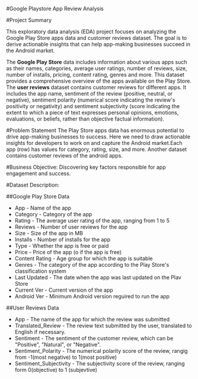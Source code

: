 #Google Playstore App Review Analysis

#Project Summary

This exploratory data analysis (EDA) project focuses on analyzing the Google Play Store apps data and customer reviews dataset. The goal is to derive actionable insights that can help app-making businesses succeed in the Android market.

The **Google Play Store** data includes information about various apps such as their names, categories, average user ratings, number of reviews, size, number of installs, pricing, content rating, genres and more. This dataset provides a comprehensive overview of the apps available on the Play Store.
The **user reviews** dataset contains customer reviews for different apps. It includes the app name, sentiment of the review (positive, neutral, or negative), sentiment polarity (numerical score indicating the review's positivity or negativity) and sentiment subjectivity (score indicating the extent to which a piece of text expresses personal opinions, emotions, evaluations, or beliefs, rather than objective factual information).

#Problem Statement
The Play Store apps data has enormous potential to drive app-making businesses to success. Here we need to draw actionable insights for developers to work on and capture the Android market.Each app (row) has values for category, rating, size, and more. Another dataset contains customer reviews of the android apps.

#Business Objective:
Discovering key factors responsible for app engagement and success.

#Dataset Description:

##Google Play Store Data
* App - Name of the app
* Category - Category of the app
* Rating - The average user rating of the app, ranging from 1 to 5
* Reviews - Number of user reviews for the app
* Size - Size of the app in MB
* Installs - Number of installs for the app
* Type - Whether the app is free or paid
* Price - Price of the app (o if the app is free)
* Content Rating - Age group for which the app is suitable
* Genres - The category of the app according to the Play Store's classification system
* Last Updated - The date when the app was last updated on the Plav Store
* Current Ver - Current version of the app
* Android Ver - Minimum Android version reguired to run the app

##User Reviews Data
* App - The name of the app for which the review was submitted
* Translated_Review - The review text submitted by the user, translated to English if necessary.
* Sentiment - The sentiment of the customer review, which can be "Positive", "Natural", or "Negative".
* Sentiment_Polarity - The numerical polarity score of the review, rangig from -1(most negative) to 1(most positive)
* Sentiment_Subjectivity - The subjectivity score of the review, ranging form 0(objective) to 1 (subjevtive)
